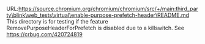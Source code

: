 URL:https://source.chromium.org/chromium/chromium/src/+/main:third_party\blink\web_tests\virtual\enable-purpose-prefetch-header\README.md
This directory is for testing if the feature RemovePurposeHeaderForPrefetch is disabled due to a killswitch.  See https://crbug.com/420724819